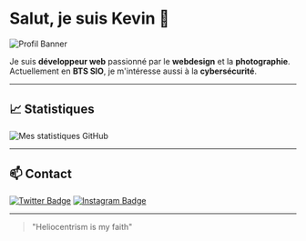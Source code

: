 # Salut, je suis Kevin 👋

![Profil Banner](https://via.placeholder.com/1200x400/4a90e2/ffffff?text=Bienvenue+sur+mon+profil+GitHub)

Je suis **développeur web** passionné par le **webdesign** et la **photographie**. Actuellement en **BTS SIO**, je m'intéresse aussi à la **cybersécurité**.

---

## 📈 Statistiques

![Mes statistiques GitHub](https://github-readme-stats.vercel.app/api?username=kvn4real&show_icons=true&count_private=true&hide_title=true&theme=radical)

---

## 📫 Contact

[![Twitter Badge](https://img.shields.io/badge/Twitter-Follow-blue?logo=twitter&logoColor=white)](https://twitter.com/kvn4real)
[![Instagram Badge](https://img.shields.io/badge/Instagram-Follow-purple?logo=instagram&logoColor=white)](https://www.instagram.com/kvn4real_)

---

> "Heliocentrism is my faith"
